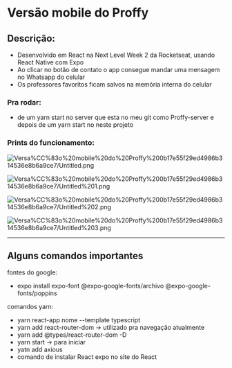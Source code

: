 # Versão mobile do Proffy

## Descrição:

- Desenvolvido em React na Next Level Week 2 da Rocketseat, usando React Native com Expo
- Ao clicar no botão de contato o app consegue mandar uma mensagem no Whatsapp do celular
- Os professores favoritos ficam salvos na memória interna do celular

### Pra rodar:

- de um yarn start no server que esta no meu git como Proffy-server e depois de um yarn start no neste projeto

### Prints do funcionamento:

![Versa%CC%83o%20mobile%20do%20Proffy%200b17e55f29ed4986b314536e8b6a9ce7/Untitled.png](Versa%CC%83o%20mobile%20do%20Proffy%200b17e55f29ed4986b314536e8b6a9ce7/Untitled.png)

![Versa%CC%83o%20mobile%20do%20Proffy%200b17e55f29ed4986b314536e8b6a9ce7/Untitled%201.png](Versa%CC%83o%20mobile%20do%20Proffy%200b17e55f29ed4986b314536e8b6a9ce7/Untitled%201.png)

![Versa%CC%83o%20mobile%20do%20Proffy%200b17e55f29ed4986b314536e8b6a9ce7/Untitled%202.png](Versa%CC%83o%20mobile%20do%20Proffy%200b17e55f29ed4986b314536e8b6a9ce7/Untitled%202.png)

![Versa%CC%83o%20mobile%20do%20Proffy%200b17e55f29ed4986b314536e8b6a9ce7/Untitled%203.png](Versa%CC%83o%20mobile%20do%20Proffy%200b17e55f29ed4986b314536e8b6a9ce7/Untitled%203.png)

---

## Alguns comandos importantes

fontes do google:

- expo install expo-font @expo-google-fonts/archivo @expo-google-fonts/poppins

comandos yarn:

- yarn react-app nome --template typescript
- yarn add react-router-dom → utilizado pra navegação atualmente
- yarn add @types/react-router-dom -D
- yarn start → para iniciar
- yatn add axious
- comando de instalar React expo no site do React
